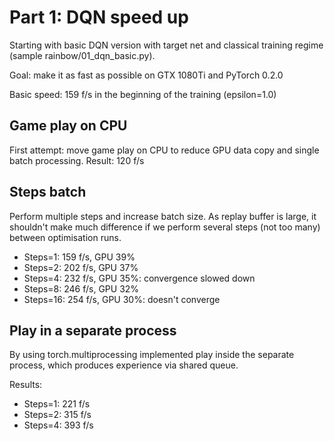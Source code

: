 # Part 1: DQN speed up

Starting with basic DQN version with target net and classical training regime 
(sample rainbow/01_dqn_basic.py).

Goal: make it as fast as possible on GTX 1080Ti and PyTorch 0.2.0

Basic speed: 159 f/s in the beginning of the training (epsilon=1.0)

## Game play on CPU

First attempt: move game play on CPU to reduce GPU data copy and single batch processing.
Result: 120 f/s

## Steps batch

Perform multiple steps and increase batch size. As replay buffer is large, it shouldn't 
make much difference if we perform several steps (not too many) between optimisation runs.

* Steps=1: 159 f/s, GPU 39%
* Steps=2: 202 f/s, GPU 37%
* Steps=4: 232 f/s, GPU 35%: convergence slowed down
* Steps=8: 246 f/s, GPU 32%
* Steps=16: 254 f/s, GPU 30%: doesn't converge

## Play in a separate process

By using torch.multiprocessing implemented play inside the separate process, which produces experience 
via shared queue.

Results: 
* Steps=1: 221 f/s
* Steps=2: 315 f/s
* Steps=4: 393 f/s
